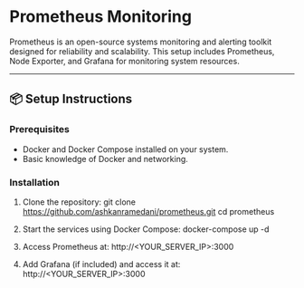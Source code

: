 # Prometheus Monitoring

Prometheus is an open-source systems monitoring and alerting toolkit designed for reliability and scalability. This setup includes Prometheus, Node Exporter, and Grafana for monitoring system resources.

---

## 📦 Setup Instructions

### Prerequisites
- Docker and Docker Compose installed on your system.
- Basic knowledge of Docker and networking.

### Installation
1. Clone the repository:
   git clone https://github.com/ashkanramedani/prometheus.git
   cd prometheus

2. Start the services using Docker Compose:
   docker-compose up -d
3. Access Prometheus at:
   http://<YOUR_SERVER_IP>:3000
4. Add Grafana (if included) and access it at:
   http://<YOUR_SERVER_IP>:3000
